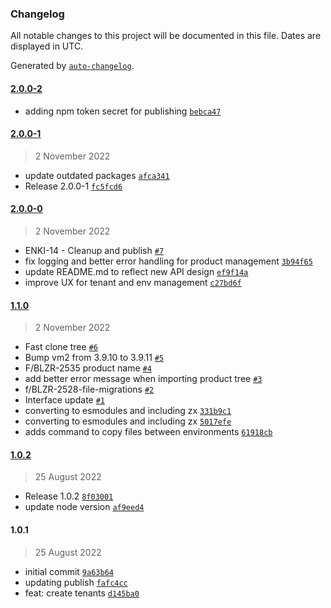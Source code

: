 ### Changelog

All notable changes to this project will be documented in this file. Dates are displayed in UTC.

Generated by [`auto-changelog`](https://github.com/CookPete/auto-changelog).

#### [2.0.0-2](https://github.com/CoverGo/covergo-cli/compare/2.0.0-1...2.0.0-2)

- adding npm token secret for publishing [`bebca47`](https://github.com/CoverGo/covergo-cli/commit/bebca472fb5b84ab84c1e052ebe1e8c5660f03c9)

#### [2.0.0-1](https://github.com/CoverGo/covergo-cli/compare/2.0.0-0...2.0.0-1)

> 2 November 2022

- update outdated packages [`afca341`](https://github.com/CoverGo/covergo-cli/commit/afca341531bd6e891561b63ca3caa3cc24688f06)
- Release 2.0.0-1 [`fc5fcd6`](https://github.com/CoverGo/covergo-cli/commit/fc5fcd6b65dae39cac8306033b483b6bc4629572)

#### [2.0.0-0](https://github.com/CoverGo/covergo-cli/compare/1.1.0...2.0.0-0)

> 2 November 2022

- ENKI-14 - Cleanup and publish [`#7`](https://github.com/CoverGo/covergo-cli/pull/7)
- fix logging and better error handling for product management [`3b94f65`](https://github.com/CoverGo/covergo-cli/commit/3b94f65b5067bc171c727131d6abff2792e1fd78)
- update README.md to reflect new API design [`ef9f14a`](https://github.com/CoverGo/covergo-cli/commit/ef9f14a372eacbf674170a114d44d8ebbc640a96)
- improve UX for tenant and env management [`c27bd6f`](https://github.com/CoverGo/covergo-cli/commit/c27bd6f96dd61e23ff0a425f6caa1a2c759b42b6)

#### [1.1.0](https://github.com/CoverGo/covergo-cli/compare/1.0.2...1.1.0)

> 2 November 2022

- Fast clone tree [`#6`](https://github.com/CoverGo/covergo-cli/pull/6)
- Bump vm2 from 3.9.10 to 3.9.11 [`#5`](https://github.com/CoverGo/covergo-cli/pull/5)
- F/BLZR-2535 product name [`#4`](https://github.com/CoverGo/covergo-cli/pull/4)
- add better error message when importing product tree [`#3`](https://github.com/CoverGo/covergo-cli/pull/3)
- f/BLZR-2528-file-migrations [`#2`](https://github.com/CoverGo/covergo-cli/pull/2)
- Interface update [`#1`](https://github.com/CoverGo/covergo-cli/pull/1)
- converting to esmodules and including zx [`331b9c1`](https://github.com/CoverGo/covergo-cli/commit/331b9c1504309e6ad5b30a59cc324fe2f320f0b5)
- converting to esmodules and including zx [`5017efe`](https://github.com/CoverGo/covergo-cli/commit/5017efedd09a0dacad7fbcd80c3a197a95cf15f4)
- adds command to copy files between environments [`61918cb`](https://github.com/CoverGo/covergo-cli/commit/61918cb9062e1592779834ba914cc09b61ef48c7)

#### [1.0.2](https://github.com/CoverGo/covergo-cli/compare/1.0.1...1.0.2)

> 25 August 2022

- Release 1.0.2 [`8f03001`](https://github.com/CoverGo/covergo-cli/commit/8f0300191e913f920301640b3fa838e29581ec63)
- update node version [`af9eed4`](https://github.com/CoverGo/covergo-cli/commit/af9eed4300a4e7ee02041254cb5b5235d30c7fac)

#### 1.0.1

> 25 August 2022

- initial commit [`9a63b64`](https://github.com/CoverGo/covergo-cli/commit/9a63b64eb6cb624d965af4eee8d85a94a08547ad)
- updating publish [`fafc4cc`](https://github.com/CoverGo/covergo-cli/commit/fafc4ccac1d79c837b7583b91af51694d1c4bde5)
- feat: create tenants [`d145ba0`](https://github.com/CoverGo/covergo-cli/commit/d145ba03b1c5df513fb5877aa4a67f86c03dfc9f)
